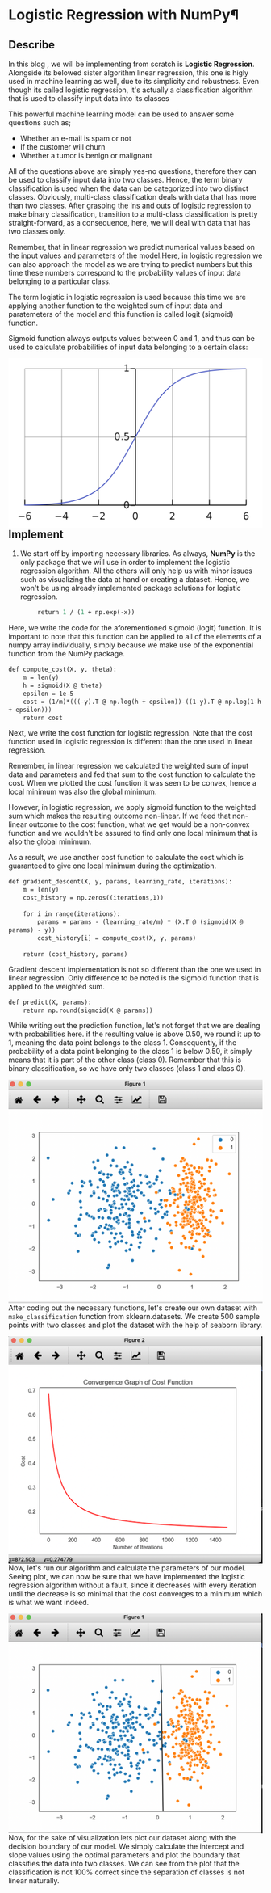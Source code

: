 # Logistic Regression  with NumPy¶

## Describe

In this blog , we will be implementing from scratch is **Logistic Regression**. Alongside its belowed sister algorithm linear regression, this one is higly used in machine learning as well, due to its simplicity and robustness. Even though its called logistic regression, it's actually a classification algorithm that is used to classify input data into its classes 

This powerful machine learning model can be used to answer some questions such as;

* Whether an e-mail is spam or not
* If the customer will churn
* Whether a tumor is benign or malignant

All of the questions above are simply yes-no questions, therefore they can be used to classify input data into two classes. Hence, the term binary classification is used when the data can be categorized into two distinct classes. Obviously, multi-class classification deals with data that has more than two classes. After grasping the ins and outs of logistic regression to make binary classification, transition to a multi-class classification is pretty straight-forward, as a consequence, here, we will deal with data that has two classes only.

Remember, that in linear regression we predict numerical values based on the input values and parameters of the model.Here, in logistic regression we can also approach the model as we are trying to predict numbers but this time these numbers correspond to the probability values of input data belonging to a particular class.

The term logistic in logistic regression is used because this time we are applying another function to the weighted sum of input data and paratemeters of the model and this function is called logit (sigmoid) function.

Sigmoid function always outputs values between 0 and 1, and thus can be used to calculate probabilities of input data belonging to a certain class:

<img src="images/sigmoid.png"
     style="float: left; margin-right: 10px;" />



## Implement

1. We start off by importing necessary libraries. As always, **NumPy** is the only package that we will use in order to implement the logistic regression algorithm. All the others will only help us with minor issues such as visualizing the data at hand or creating a dataset. Hence, we won't be using already implemented package solutions for logistic regression.

```def sigmoid(x):
        return 1 / (1 + np.exp(-x))
```

Here, we write the code for the aforementioned sigmoid (logit) function. It is important to note that this function can be applied to all of the elements of a numpy array individually, simply because we make use of the exponential function from the NumPy package.

```
def compute_cost(X, y, theta):
    m = len(y)
    h = sigmoid(X @ theta)
    epsilon = 1e-5
    cost = (1/m)*(((-y).T @ np.log(h + epsilon))-((1-y).T @ np.log(1-h + epsilon)))
    return cost
```

Next, we write the cost function for logistic regression. Note that the cost function used in logistic regression is different than the one used in linear regression.

Remember, in linear regression we calculated the weighted sum of input data and parameters and fed that sum to the cost function to calculate the cost. When we plotted the cost function it was seen to be convex, hence a local minimum was also the global minimum.

However, in logistic regression, we apply sigmoid function to the weighted sum which makes the resulting outcome non-linear. If we feed that non-linear outcome to the cost function, what we get would be a non-convex function and we wouldn't be assured to find only one local minimum that is also the global minimum.

As a result, we use another cost function to calculate the cost which is guaranteed to give one local minimum during the optimization.


```
def gradient_descent(X, y, params, learning_rate, iterations):
    m = len(y)
    cost_history = np.zeros((iterations,1))

    for i in range(iterations):
        params = params - (learning_rate/m) * (X.T @ (sigmoid(X @ params) - y)) 
        cost_history[i] = compute_cost(X, y, params)

    return (cost_history, params)
```

Gradient descent implementation  is not so different than the one we used in linear regression. Only difference to be noted is the sigmoid function that is applied to the weighted sum.


```
def predict(X, params):
    return np.round(sigmoid(X @ params))
```

While writing out the prediction function, let's not forget that we are dealing with probabilities here.  if the resulting value is above 0.50, we round it up to 1, meaning the data point belongs to the class 1. Consequently, if the probability of a data point belonging to the class 1 is below 0.50, it simply means that it is part of the other class (class 0). Remember that this is binary classification, so we have only two classes (class 1 and class 0).


<img src="images/classification.png"
     style="float: left; margin-right: 10px;" />

After coding out the necessary functions, let's create our own dataset with `make_classification`  function from sklearn.datasets. We create 500 sample points with two classes and plot the dataset with the help of seaborn library.



<img src="images/cost-function.png"
     style="float: left; margin-right: 10px;" />


Now, let's run our algorithm and calculate the parameters of our model. Seeing plot, we can now be sure that we have implemented the logistic regression algorithm without a fault, since it decreases with every iteration until the decrease is so minimal that the cost converges to a minimum which is what we want indeed.


<img src="images/visualization.png"
     style="float: left; margin-right: 10px;" />
    


Now, for the sake of visualization lets plot our dataset along with the decision boundary of our model. We simply calculate the intercept and slope values using the optimal parameters and plot the boundary that classifies the data into two classes. We can see from the plot that the classification is not 100% correct since the separation of classes is not linear naturally.




